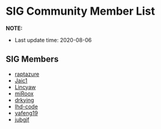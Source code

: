 # SIG Community Member List

**NOTE:**
- Last update time: 2020-08-06

## SIG Members

- [raptazure](https://github.com/raptazure)
- [Jaic1](https://github.com/Jaic1)
- [Lincyaw](https://github.com/Lincyaw)
- [miRoox](https://github.com/miRoox)
- [drkying](https://github.com/drkying)
- [lhd-code](https://github.com/lhd-code)
- [yafeng19](https://github.com/yafeng19)
- [jubgjf](https://github.com/jubgjf)
